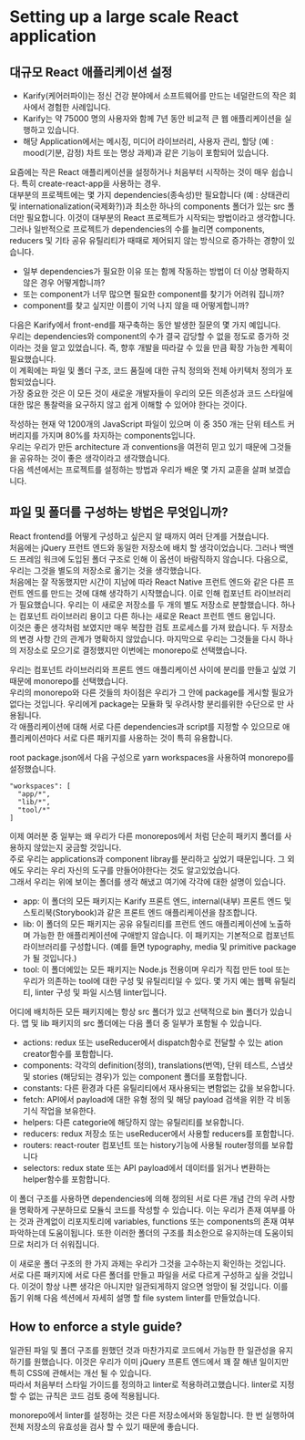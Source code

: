 # Setting up a large scale React application
## 대규모 React 애플리케이션 설정
- Karify(케어러파이)는 정신 건강 분야에서 소프트웨어를 만드는 네덜란드의 작은 회사에서 경험한 사례입니다.
- Karify는 약 75000 명의 사용자와 함께 7년 동안 비교적 큰 웹 애플리케이션을 실행하고 있습니다.
- 해당 Application에서는 메시징, 미디어 라이브러리, 사용자 관리, 할당 (예 : mood(기분, 감정) 차트 또는 명상 과제)과 같은 기능이 포함되어 있습니다.

요즘에는 작은 React 애플리케이션을 설정하거나 처음부터 시작하는 것이 매우 쉽습니다. 특히 create-react-app을 사용하는 경우.  
대부분의 프로젝트에는 몇 가지 dependencies(종속성)만 필요합니다 (예 : 상태관리 및 internationalization(국제화?))과 최소한 하나의 components 폴더가 있는 src 폴더만 필요합니다. 이것이 대부분의 React 프로젝트가 시작되는 방법이라고 생각합니다.  
그러나 일반적으로 프로젝트가 dependencies의 수를 늘리면 components, reducers 및 기타 공유 유틸리티가 때때로 제어되지 않는 방식으로 증가하는 경향이 있습니다.

- 일부 dependencies가 필요한 이유 또는 함께 작동하는 방법이 더 이상 명확하지 않은 경우 어떻게합니까?
- 또는 component가 너무 많으면 필요한 component를 찾기가 어려워 집니까?
- component를 찾고 싶지만 이름이 기억 나지 않을 때 어떻게합니까?

다음은 Karify에서 front-end를 재구축하는 동안 발생한 질문의 몇 가지 예입니다.  
우리는 dependencies와 component의 수가 결국 감당할 수 없을 정도로 증가하 것이라는 것을 알고 있었습니다. 즉, 향후 개발을 따라갈 수 있을 만큼 확장 가능한 계획이 필요했습니다.  
이 계획에는 파일 및 폴더 구조, 코드 품질에 대한 규칙 정의와 전체 아키텍처 정의가 포함되었습니다.  
가장 중요한 것은 이 모든 것이 새로운 개발자들이 우리의 모든 의존성과 코드 스타일에 대한 많은 통찰력을 요구하지 않고 쉽게 이해할 수 있어야 한다는 것이다.

작성하는 현재 약 1200개의 JavaScript 파일이 있으며 이 중 350 개는 단위 테스트 커버리지를 가지며 80%를 차지하는 components입니다.  
우리는 우리가 만든 architecture 과 conventions을 여전히 믿고 있기 때문에 그것들을 공유하는 것이 좋은 생각이라고 생각했습니다.  
다음 섹션에서는 프로젝트를 설정하는 방법과 우리가 배운 몇 가지 교훈을 살펴 보겠습니다.

## 파일 및 폴더를 구성하는 방법은 무엇입니까?
React frontend를 어떻게 구성하고 싶은지 알 때까지 여러 단계를 거쳤습니다.  
처음에는 jQuery 프런트 엔드와 동일한 저장소에 배치 할 생각이었습니다. 그러나 백엔드 프레임 워크에 도입된 폴더 구조로 인해 이 옵션이 바람직하지 않습니다. 다음으로, 우리는 그것을 별도의 저장소로 옮기는 것을 생각했습니다.   
처음에는 잘 작동했지만 시간이 지남에 따라 React Native 프런트 엔드와 같은 다른 프런트 엔드를 만드는 것에 대해 생각하기 시작했습니다. 이로 인해 컴포넌트 라이브러리가 필요했습니다. 우리는 이 새로운 저장소를 두 개의 별도 저장소로 분할했습니다. 하나는 컴포넌트 라이브러리 용이고 다른 하나는 새로운 React 프런트 엔드 용입니다.  
이것은 좋은 생각처럼 보였지만 매우 복잡한 검토 프로세스를 가져 왔습니다. 두 저장소의 변경 사항 간의 관계가 명확하지 않았습니다. 마지막으로 우리는 그것들을 다시 하나의 저장소로 모으기로 결정했지만 이번에는 monorepo로 선택했습니다.

우리는 컴포넌트 라이브러리와 프론트 엔드 애플리케이션 사이에 분리를 만들고 싶었 기 때문에 monorepo를 선택했습니다.  
우리의 monorepo와 다른 것들의 차이점은 우리가 그 안에 package를 게시할 필요가 없다는 것입니다. 우리에게 package는 모듈화 및 우려사항 분리를위한 수단으로 만 사용됩니다.  
각 애플리케이션에 대해 서로 다른 dependencies과 script를 지정할 수 있으므로 애플리케이션마다 서로 다른 패키지를 사용하는 것이 특히 유용합니다.

root package.json에서 다음 구성으로 yarn workspaces을 사용하여 monorepo를 설정했습니다.

```
"workspaces": [
  "app/*",
  "lib/*",
  "tool/*"
]
```

이제 여러분 중 일부는 왜 우리가 다른 monorepos에서 처럼 단순히 패키지 폴더를 사용하지 않았는지 궁금할 것입니다.  
주로 우리는 applications과 component libray를 분리하고 싶었기 때문입니다. 그 외에도 우리는 우리 자신의 도구를 만들어야한다는 것도 알고있었습니다.  
그래서 우리는 위에 보이는 폴더를 생각 해냈고 여기에 각각에 대한 설명이 있습니다.

- app: 이 폴더의 모든 패키지는 Karify 프론트 엔드, internal(내부) 프론트 엔드 및 스토리북(Storybook)과 같은 프론트 엔드 애플리케이션을 참조합니다.
- lib: 이 폴더의 모든 패키지는 공유 유틸리티를 프런트 엔드 애플리케이션에 노출하며 가능한 한 애플리케이션에 구애받지 않습니다. 이 패키지는 기본적으로 컴포넌트 라이브러리를 구성합니다. (예를 들면 typography, media 및 primitive package가 될 것입니다.)
- tool: 이 폴더에있는 모든 패키지는 Node.js 전용이며 우리가 직접 만든 tool 또는 우리가 의존하는 tool에 대한 구성 및 유틸리티일 수 있다. 몇 가지 예는 웹팩 유틸리티, linter 구성 및 파일 시스템 linter입니다.

어디에 배치하든 모든 패키지에는 항상 src 폴더가 있고 선택적으로 bin 폴더가 있습니다. 앱 및 lib 패키지의 src 폴더에는 다음 폴더 중 일부가 포함될 수 있습니다.

- actions: redux 또는 useReducer에서 dispatch함수로 전달할 수 있는 ation creator함수를 포함합니다.
- components: 각각의 definition(정의), translations(번역), 단위 테스트, 스냅샷 및 stories (해당되는 경우)가 있는 component 폴더를 포함합니다.
- constants: 다른 환경과 다른 유틸리티에서 재사용되는 변함없는 값을 보유합니다.
- fetch: API에서 payload에 대한 유형 정의 및 해당 payload 검색을 위한 각 비동기식 작업을 보유한다.
- helpers: 다른 categorie에 해당하지 않는 유틸리티를 보유합니다.
- reducers: redux 저장소 또는 useReducer에서 사용할 reducers를 포함합니다.
- routers: react-router 컴포넌트 또는 history기능에 사용될 router정의를 보유합니다
- selectors: redux state 또는 API payload에서 데이터를 읽거나 변환하는 helper함수를 포함합니다.

이 폴더 구조를 사용하면 dependencies에 의해 정의된 서로 다른 개념 간의 우려 사항을 명확하게 구분하므로 모듈식 코드를 작성할 수 있습니다. 이는 우리가 존재 여부를 아는 것과 관계없이 리포지토리에 variables, functions 또는 components의 존재 여부 파악하는데 도움이됩니다. 또한 이러한 폴더의 구조를 최소한으로 유지하는데 도움이되므로 처리가 더 쉬워집니다.

이 새로운 폴더 구조의 한 가지 과제는 우리가 그것을 고수하는지 확인하는 것입니다.  
서로 다른 패키지에 서로 다른 폴더를 만들고 파일을 서로 다르게 구성하고 싶을 것입니다. 이것이 항상 나쁜 생각은 아니지만 일관되게하지 않으면 엉망이 될 것입니다. 이를 돕기 위해 다음 섹션에서 자세히 설명 할 file system linter를 만들었습니다.

## How to enforce a style guide?

일관된 파일 및 폴더 구조를 원했던 것과 마찬가지로 코드에서 가능한 한 일관성을 유지하기를 원했습니다.  이것은 우리가 이미 jQuery 프론트 엔드에서 꽤 잘 해낸 일이지만 특히 CSS에 관해서는 개선 될 수 있습니다.  
따라서 처음부터 스타일 가이드를 정의하고 linter로 적용하려고했습니다. linter로 지정할 수 없는 규칙은 코드 검토 중에 적용됩니다.

monorepo에서 linter를 설정하는 것은 다른 저장소에서와 동일합니다. 한 번 실행하여 전체 저장소의 유효성을 검사 할 수 있기 때문에 좋습니다.